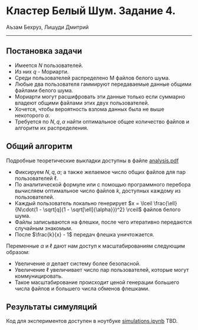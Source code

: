 # Кластер Белый Шум. Задание 4.
Аъзам Бехруз, Лишуди Дмитрий

---

## Постановка задачи


* Имеется $N$ пользователей.
* Из них $q$ - Мориарти.
* Среди пользователей распределено M файлов белого шума.
* Любые два пользователя гаммируют передаваемые данные общими файлами белого шума.
* Мориарти могут расшифровать эти данные только если суммарно владеют общими файлами этих двух пользователей.
* Хочется, чтобы вероятность взлома данных была не выше некоторого $\alpha$.
* Требуется по $N, q, \alpha$ найти оптимальное общее количество файлов и алгоритм их распределения.


## Общий алгоритм
Подробные теоретические выкладки доступны в файле [analysis.pdf](analysis.pdf.)
* Фиксируем $N, q, \alpha$; а также желаемое число общих файлов для пар пользователей $\ell$.
* По аналитической формуле или с помощью программного перебора вычисляем оптимальное число файлов $k$, доступных каждому из пользователей.
* Каждый пользователь локально генерирует $x = \lceil \frac{\ell}{N\cdot(1 - \sqrt[q]{1 - \sqrt[\ell]{\alpha}})^2} \rceil$ файлов белого шума.
* Файлы записываются на флешки, после чего итеративно передаются случайным знакомым.
* После $\frac{k}{x} - 1$ передач флешка уничтожается.

Переменные $\alpha$ и $\ell$ дают нам доступ к масштабированиям следующим образом:
* Увеличение $\alpha$ делает систему более безопасной.
* Увеличение $\ell$ увеличивает число пар пользователей, которые могут коммуницировать.
* Такое масштабирование происходит ценой генерации большего числа файлов и большего числа обменов флешками.

## Результаты симуляций
Код для экспериментов доступен в ноутбуке [simulations.ipynb](simulations.ipynb.)
TBD.
